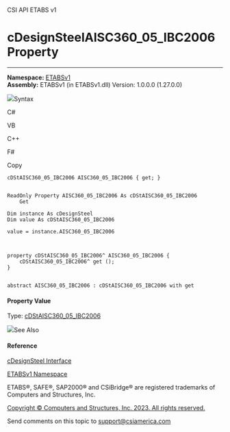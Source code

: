 ﻿

CSI API ETABS v1

# cDesignSteelAISC360_05_IBC2006 Property  
  
---  
  
**Namespace:** [ETABSv1](2780f1b8-2033-5289-2298-1cdb2a7508d9.htm)  
**Assembly:** ETABSv1 (in ETABSv1.dll) Version: 1.0.0.0 (1.27.0.0)

![](../icons/SectionExpanded.png)Syntax

C#

VB

C++

F#

Copy

    
    
    cDStAISC360_05_IBC2006 AISC360_05_IBC2006 { get; }
    
    
    ReadOnly Property AISC360_05_IBC2006 As cDStAISC360_05_IBC2006
    	Get
    
    Dim instance As cDesignSteel
    Dim value As cDStAISC360_05_IBC2006
    
    value = instance.AISC360_05_IBC2006
    
    
    
    property cDStAISC360_05_IBC2006^ AISC360_05_IBC2006 {
    	cDStAISC360_05_IBC2006^ get ();
    }
    
    
    abstract AISC360_05_IBC2006 : cDStAISC360_05_IBC2006 with get
    

#### Property Value

Type: [cDStAISC360_05_IBC2006](95d16455-f7a6-10e7-95d4-c9947549f89a.htm)

![](../icons/SectionExpanded.png)See Also

#### Reference

[cDesignSteel Interface](b1c226bd-117b-fef1-3ecf-9501e542b220.htm)

[ETABSv1 Namespace](2780f1b8-2033-5289-2298-1cdb2a7508d9.htm)

ETABS®, SAFE®, SAP2000® and CSiBridge® are registered trademarks of Computers
and Structures, Inc.  

[Copyright © Computers and Structures, Inc. 2023. All rights
reserved.](http://www.csiamerica.com)

Send comments on this topic to
[support@csiamerica.com](mailto:support%40csiamerica.com?Subject=CSI%20API%20ETABS%20v1)

